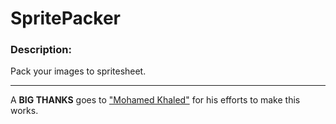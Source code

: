 <h1>SpritePacker</h1>

<h3>Description:</h3>
Pack your images to spritesheet.
<hr>
A <strong>BIG THANKS</strong> goes to <a href="https://www.facebook.com/semsem707">"Mohamed Khaled"</a> for his efforts to make this works.
